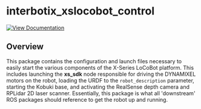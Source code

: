 # interbotix_xslocobot_control

[![View Documentation](https://trossenrobotics.com/docs/docs_button.svg)](https://www.trossenrobotics.com/docs/interbotix_xslocobots/ros2_packages/locobot_control.html)

## Overview

This package contains the configuration and launch files necessary to easily start the various components of the X-Series LoCoBot platform. This includes launching the **xs_sdk** node responsible for driving the DYNAMIXEL motors on the robot, loading the URDF to the `robot_description` parameter, starting the Kobuki base, and activating the RealSense depth camera and RPLidar 2D laser scanner. Essentially, this package is what all 'downstream' ROS packages should reference to get the robot up and running.
